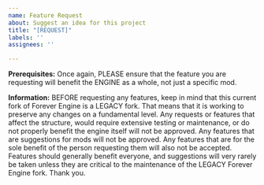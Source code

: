 ```yaml
---
name: Feature Request
about: Suggest an idea for this project
title: "[REQUEST]"
labels: ''
assignees: ''

---
```


**Prerequisites:**
Once again, PLEASE ensure that the feature you are requesting will benefit the ENGINE as a whole, not just a specific mod.

**Information:**
BEFORE requesting any features, keep in mind that this current fork of Forever Engine is a LEGACY fork. That means that it is working to preserve any changes on a fundamental level. Any requests or features that affect the structure, would require extensive testing or maintenance, or do not properly benefit the engine itself will not be approved. Any features that are suggestions for mods will not be approved. Any features that are for the sole benefit of the person requesting them will also not be accepted. Features should generally benefit everyone, and suggestions will very rarely be taken unless they are critical to the maintenance of the LEGACY Forever Engine fork. Thank you.
